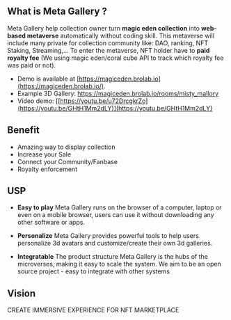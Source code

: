 
## What is Meta Gallery ?
Meta Gallery help collection owner turn **magic eden collection** into **web-based metaverse** automatically without coding skill.  This metaverse will include many private for collection community like: DAO, ranking, NFT Staking, Streaming,... To enter the metaverse, NFT holder have to **paid royalty fee** (We using magic eden/coral cube API to track which royalty fee was paid or not).

- Demo is available at  [https://magiceden.brolab.io](https://magiceden.brolab.io/). 
- Example 3D Gallery: https://magiceden.brolab.io/rooms/misty_mallory
- Video demo: [[https://youtu.be/u72DrcgkrZo](https://youtu.be/GHtH1Mm2dLY)](https://youtu.be/GHtH1Mm2dLY)
## Benefit 
- Amazing way to display collection
- Increase your Sale
- Connect your Community/Fanbase
- Royalty enforcement 

## USP
- **Easy to play**
Meta Gallery runs on the browser of a computer, laptop or even on a mobile browser, users can use it without downloading any other software or apps.

- **Personalize**
Meta Gallery provides powerful tools to help users personalize 3d avatars and customize/create their own 3d galleries.

- **Integratable**
The product structure Meta Gallery is the hubs of the microverses, making it easy to scale the system. We aim to be an open source project - easy to integrate with other systems

## Vision
CREATE IMMERSIVE EXPERIENCE  FOR NFT MARKETPLACE
